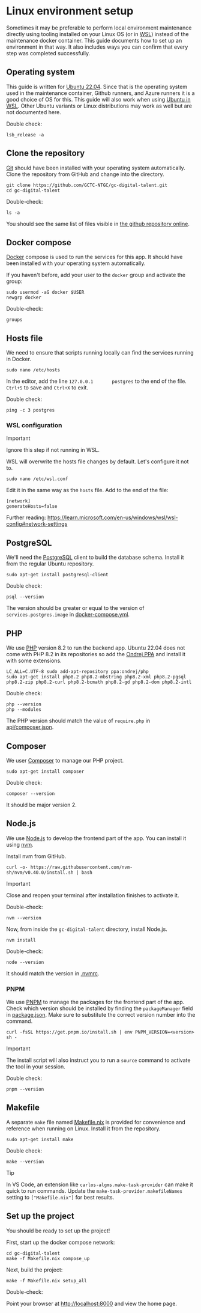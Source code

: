 # Linux environment setup

Sometimes it may be preferable to perform local environment maintenance directly using tooling installed on your Linux OS (or in [WSL](https://learn.microsoft.com/en-us/windows/wsl/about)) instead of the maintenance docker container. This guide documents how to set up an environment in that way. It also includes ways you can confirm that every step was completed successfully.

## Operating system

This guide is written for [Ubuntu 22.04](https://releases.ubuntu.com/jammy/). Since that is the operating system used in the maintenance container, Github runners, and Azure runners it is a good choice of OS for this. This guide will also work when using [Ubuntu in WSL](https://canonical-ubuntu-wsl.readthedocs-hosted.com/en/latest/guides/install-ubuntu-wsl2/). Other Ubuntu variants or Linux distributions may work as well but are not documented here.

Double check:

```
lsb_release -a
```

## Clone the repository

[Git](https://git-scm.com/) should have been installed with your operating system automatically. Clone the repository from GitHub and change into the directory.

```
git clone https://github.com/GCTC-NTGC/gc-digital-talent.git
cd gc-digital-talent
```

Double-check:

```
ls -a
```

You should see the same list of files visible in [the github repository online](https://github.com/GCTC-NTGC/gc-digital-talent).

## Docker compose

[Docker](https://www.docker.com/) compose is used to run the services for this app. It should have been installed with your operating system automatically.

If you haven't before, add your user to the `docker` group and activate the group:

```
sudo usermod -aG docker $USER
newgrp docker
```

Double-check:

```
groups
```

## Hosts file

We need to ensure that scripts running locally can find the services running in Docker.

```
sudo nano /etc/hosts
```

In the editor, add the line `127.0.0.1       postgres` to the end of the file. `Ctrl+S` to save and `Ctrl+X` to exit.

Double check:

```
ping -c 3 postgres
```

### WSL configuration

> [!IMPORTANT]
> Ignore this step if not running in WSL.

WSL will overwrite the hosts file changes by default. Let's configure it not to.

```
sudo nano /etc/wsl.conf
```

Edit it in the same way as the `hosts` file. Add to the end of the file:

```
[network]
generateHosts=false
```

Further reading: https://learn.microsoft.com/en-us/windows/wsl/wsl-config#network-settings

## PostgreSQL

We'll need the [PostgreSQL](https://www.postgresql.org/) client to build the database schema. Install it from the regular Ubuntu repository.

```
sudo apt-get install postgresql-client
```

Double check:

```
psql --version
```

The version should be greater or equal to the version of `services.postgres.image` in [docker-compose.yml](https://github.com/GCTC-NTGC/gc-digital-talent/blob/main/docker-compose.yml).

## PHP

We use [PHP](https://www.php.net/) version 8.2 to run the backend app. Ubuntu 22.04 does not come with PHP 8.2 in its repositories so add the [Ondrej PPA](https://launchpad.net/~ondrej/+archive/ubuntu/php/) and install it with some extensions.

```
LC_ALL=C.UTF-8 sudo add-apt-repository ppa:ondrej/php
sudo apt-get install php8.2 php8.2-mbstring php8.2-xml php8.2-pgsql php8.2-zip php8.2-curl php8.2-bcmath php8.2-gd php8.2-dom php8.2-intl
```

Double check:

```
php --version
php --modules
```

The PHP version should match the value of `require.php` in [api/composer.json](https://github.com/GCTC-NTGC/gc-digital-talent/blob/main/api/composer.json).

## Composer

We user [Composer](https://getcomposer.org/) to manage our PHP project.

```
sudo apt-get install composer
```

Double check:

```
composer --version
```

It should be major version 2.

## Node.js

We use [Node.js](https://nodejs.org/en) to develop the frontend part of the app. You can install it using [nvm](https://github.com/nvm-sh/nvm).

Install nvm from GitHub.

```
curl -o- https://raw.githubusercontent.com/nvm-sh/nvm/v0.40.0/install.sh | bash
```

> [!IMPORTANT]
> Close and reopen your terminal after installation finishes to activate it.

Double-check:

```
nvm --version
```

Now, from inside the `gc-digital-talent` directory, install Node.js.

```
nvm install
```

Double-check:

```
node --version
```

It should match the version in [.nvmrc](https://github.com/GCTC-NTGC/gc-digital-talent/blob/main/.nvmrc).

### PNPM

We use [PNPM](https://pnpm.io/) to manage the packages for the frontend part of the app. Check which version should be installed by finding the `packageManager` field in [package.json](https://github.com/GCTC-NTGC/gc-digital-talent/blob/main/package.json). Make sure to substitute the correct version number into the command.

```
curl -fsSL https://get.pnpm.io/install.sh | env PNPM_VERSION=<version> sh -
```

> [!IMPORTANT]
> The install script will also instruct you to run a `source` command to activate the tool in your session.

Double check:

```
pnpm --version
```

## Makefile

A separate `make` file named [Makefile.nix](https://github.com/GCTC-NTGC/gc-digital-talent/blob/main/Makefile.nix) is provided for convenience and reference when running on Linux. Install it from the repository.

```
sudo apt-get install make
```

Double check:

```
make --version
```

> [!TIP]
> In VS Code, an extension like `carlos-algms.make-task-provider` can make it quick to run commands. Update the `make-task-provider.makefileNames` setting to `["Makefile.nix"]` for best results.

## Set up the project

You should be ready to set up the project!

First, start up the docker compose network:

```
cd gc-digital-talent
make -f Makefile.nix compose_up
```

Next, build the project:

```
make -f Makefile.nix setup_all
```

Double-check:

Point your browser at [http://localhost:8000](http://localhost:8000) and view the home page.
